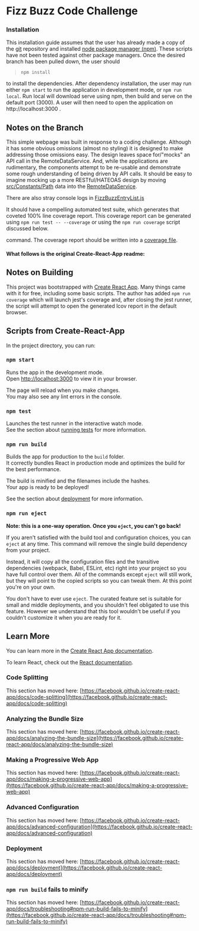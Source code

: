 # Fizz Buzz Code Challenge  

### Installation  
This installation guide assumes that the user has already made a copy of the [git](https://git-scm.com/) repository and installed [node package manager (npm)](https://www.npmjs.com/). These scripts have not been tested against other package managers. Once the desired branch has been pulled down, the user should  
>`npm install`  

to install the dependencies. After dependency installation, the user may run either `npm start` to run the application in development mode, or `npm run local`. Run local will download serve using npm, then build and serve on the default port (3000). A user will then need to open the application on http://localhost:3000 .

## Notes on the Branch

This simple webpage was built in response to a coding challenge. Although it has some obvious omissions (almost no styling) it is designed to make addressing those omissions easy. The design leaves space for/"mocks" an API call in the RemoteDataService. And, while the applications are rudimentary, the components attempt to be re-usable and demonstrate some rough understanding of being driven by API calls. It should be easy to imagine mocking up a more RESTful/HATEOAS design by moving [src/Constants/Path](./src/Constants/Path.js) data into the [RemoteDataService](./src/RemoteDataService/RemoteDataService.js).

There are also stray console logs in [FizzBuzzEntryList.js](./src/FizzBuzzEntryList/FizzBuzzEntryList.js)

It should have a compelling automated test suite, which generates that coveted 100% line coverage report. This coverage report can be generated using
`npm run test -- --coverage`  or using the `npm run coverage` script discussed below.

command. The coverage report should be written into a [coverage file](./coverage/lcov-report/index.html).


#### What follows is the original Create-React-App readme:

## Notes on Building  

This project was bootstrapped with [Create React App](https://github.com/facebook/create-react-app). Many things came with it for free, including some basic scripts. The author has added `npm run coverage` which will launch jest's coverage and, after closing the jest runner, the script will attempt to open the generated lcov report in the default browser.

## Scripts from Create-React-App

In the project directory, you can run:

### `npm start`

Runs the app in the development mode.\
Open [http://localhost:3000](http://localhost:3000) to view it in your browser.

The page will reload when you make changes.\
You may also see any lint errors in the console.

### `npm test`

Launches the test runner in the interactive watch mode.\
See the section about [running tests](https://facebook.github.io/create-react-app/docs/running-tests) for more information.

### `npm run build`

Builds the app for production to the `build` folder.\
It correctly bundles React in production mode and optimizes the build for the best performance.

The build is minified and the filenames include the hashes.\
Your app is ready to be deployed!

See the section about [deployment](https://facebook.github.io/create-react-app/docs/deployment) for more information.

### `npm run eject`

**Note: this is a one-way operation. Once you `eject`, you can't go back!**

If you aren't satisfied with the build tool and configuration choices, you can `eject` at any time. This command will remove the single build dependency from your project.

Instead, it will copy all the configuration files and the transitive dependencies (webpack, Babel, ESLint, etc) right into your project so you have full control over them. All of the commands except `eject` will still work, but they will point to the copied scripts so you can tweak them. At this point you're on your own.

You don't have to ever use `eject`. The curated feature set is suitable for small and middle deployments, and you shouldn't feel obligated to use this feature. However we understand that this tool wouldn't be useful if you couldn't customize it when you are ready for it.

## Learn More

You can learn more in the [Create React App documentation](https://facebook.github.io/create-react-app/docs/getting-started).

To learn React, check out the [React documentation](https://reactjs.org/).

### Code Splitting

This section has moved here: [https://facebook.github.io/create-react-app/docs/code-splitting](https://facebook.github.io/create-react-app/docs/code-splitting)

### Analyzing the Bundle Size

This section has moved here: [https://facebook.github.io/create-react-app/docs/analyzing-the-bundle-size](https://facebook.github.io/create-react-app/docs/analyzing-the-bundle-size)

### Making a Progressive Web App

This section has moved here: [https://facebook.github.io/create-react-app/docs/making-a-progressive-web-app](https://facebook.github.io/create-react-app/docs/making-a-progressive-web-app)

### Advanced Configuration

This section has moved here: [https://facebook.github.io/create-react-app/docs/advanced-configuration](https://facebook.github.io/create-react-app/docs/advanced-configuration)

### Deployment

This section has moved here: [https://facebook.github.io/create-react-app/docs/deployment](https://facebook.github.io/create-react-app/docs/deployment)

### `npm run build` fails to minify

This section has moved here: [https://facebook.github.io/create-react-app/docs/troubleshooting#npm-run-build-fails-to-minify](https://facebook.github.io/create-react-app/docs/troubleshooting#npm-run-build-fails-to-minify)

